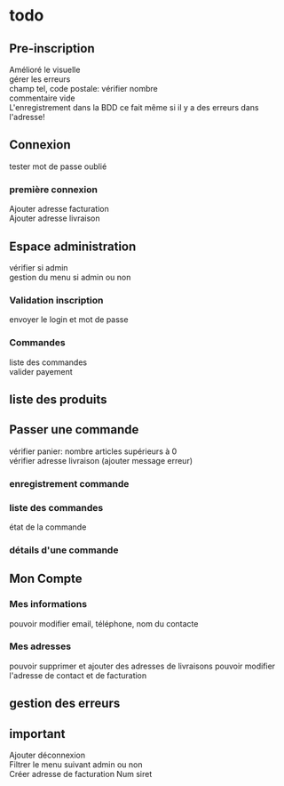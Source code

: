 # todo
## Pre-inscription
Amélioré le visuelle  
gérer les erreurs  
champ tel, code postale: vérifier nombre  
commentaire vide  
L'enregistrement dans la BDD ce fait même si il y a des erreurs dans l'adresse!  
## Connexion
tester mot de passe oublié  
### première connexion
Ajouter adresse facturation  
Ajouter adresse livraison  
## Espace administration
vérifier si admin  
gestion du menu si admin ou non  
### Validation inscription
envoyer le login et mot de passe  
### Commandes
liste des commandes  
valider payement  
## liste des produits
## Passer une commande
vérifier panier: nombre articles supérieurs à 0  
vérifier adresse livraison (ajouter message erreur)  
### enregistrement commande
### liste des commandes
état de la commande  
### détails d'une commande
## Mon Compte
### Mes informations
pouvoir modifier email, téléphone, nom du contacte
### Mes adresses
pouvoir supprimer et ajouter des adresses de livraisons
pouvoir modifier l'adresse de contact et de facturation
## gestion des erreurs

## important
Ajouter déconnexion  
Filtrer le menu suivant admin ou non  
Créer adresse de facturation
Num siret
